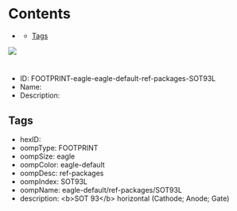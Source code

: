 



Contents
========

* [](#)
	* [Tags](#tags)
  
![][im]
# 

- ID: FOOTPRINT-eagle-eagle-default-ref-packages-SOT93L
- Name: 
- Description: 

## Tags

- hexID: 
- oompType: FOOTPRINT
- oompSize: eagle
- oompColor: eagle-default
- oompDesc: ref-packages
- oompIndex: SOT93L
- oompName: eagle-default/ref-packages/SOT93L
- description: &lt;b&gt;SOT 93&lt;/b&gt; horizontal (Cathode; Anode; Gate)



[im]: image.png

